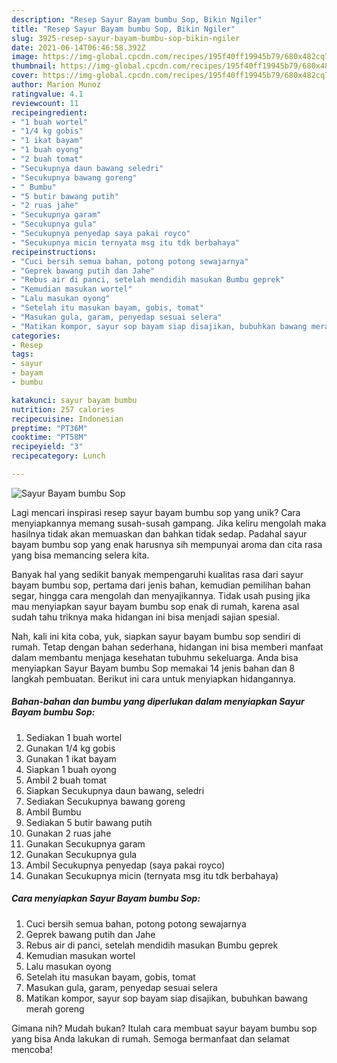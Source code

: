 ```yaml
---
description: "Resep Sayur Bayam bumbu Sop, Bikin Ngiler"
title: "Resep Sayur Bayam bumbu Sop, Bikin Ngiler"
slug: 3925-resep-sayur-bayam-bumbu-sop-bikin-ngiler
date: 2021-06-14T06:46:58.392Z
image: https://img-global.cpcdn.com/recipes/195f40ff19945b79/680x482cq70/sayur-bayam-bumbu-sop-foto-resep-utama.jpg
thumbnail: https://img-global.cpcdn.com/recipes/195f40ff19945b79/680x482cq70/sayur-bayam-bumbu-sop-foto-resep-utama.jpg
cover: https://img-global.cpcdn.com/recipes/195f40ff19945b79/680x482cq70/sayur-bayam-bumbu-sop-foto-resep-utama.jpg
author: Marion Munoz
ratingvalue: 4.1
reviewcount: 11
recipeingredient:
- "1 buah wortel"
- "1/4 kg gobis"
- "1 ikat bayam"
- "1 buah oyong"
- "2 buah tomat"
- "Secukupnya daun bawang seledri"
- "Secukupnya bawang goreng"
- " Bumbu"
- "5 butir bawang putih"
- "2 ruas jahe"
- "Secukupnya garam"
- "Secukupnya gula"
- "Secukupnya penyedap saya pakai royco"
- "Secukupnya micin ternyata msg itu tdk berbahaya"
recipeinstructions:
- "Cuci bersih semua bahan, potong potong sewajarnya"
- "Geprek bawang putih dan Jahe"
- "Rebus air di panci, setelah mendidih masukan Bumbu geprek"
- "Kemudian masukan wortel"
- "Lalu masukan oyong"
- "Setelah itu masukan bayam, gobis, tomat"
- "Masukan gula, garam, penyedap sesuai selera"
- "Matikan kompor, sayur sop bayam siap disajikan, bubuhkan bawang merah goreng"
categories:
- Resep
tags:
- sayur
- bayam
- bumbu

katakunci: sayur bayam bumbu 
nutrition: 257 calories
recipecuisine: Indonesian
preptime: "PT36M"
cooktime: "PT58M"
recipeyield: "3"
recipecategory: Lunch

---
```



![Sayur Bayam bumbu Sop](https://img-global.cpcdn.com/recipes/195f40ff19945b79/680x482cq70/sayur-bayam-bumbu-sop-foto-resep-utama.jpg)

Lagi mencari inspirasi resep sayur bayam bumbu sop yang unik? Cara menyiapkannya memang susah-susah gampang. Jika keliru mengolah maka hasilnya tidak akan memuaskan dan bahkan tidak sedap. Padahal sayur bayam bumbu sop yang enak harusnya sih mempunyai aroma dan cita rasa yang bisa memancing selera kita.

Banyak hal yang sedikit banyak mempengaruhi kualitas rasa dari sayur bayam bumbu sop, pertama dari jenis bahan, kemudian pemilihan bahan segar, hingga cara mengolah dan menyajikannya. Tidak usah pusing jika mau menyiapkan sayur bayam bumbu sop enak di rumah, karena asal sudah tahu triknya maka hidangan ini bisa menjadi sajian spesial.




Nah, kali ini kita coba, yuk, siapkan sayur bayam bumbu sop sendiri di rumah. Tetap dengan bahan sederhana, hidangan ini bisa memberi manfaat dalam membantu menjaga kesehatan tubuhmu sekeluarga. Anda bisa menyiapkan Sayur Bayam bumbu Sop memakai 14 jenis bahan dan 8 langkah pembuatan. Berikut ini cara untuk menyiapkan hidangannya.

<!--inarticleads1-->

##### Bahan-bahan dan bumbu yang diperlukan dalam menyiapkan Sayur Bayam bumbu Sop:

1. Sediakan 1 buah wortel
1. Gunakan 1/4 kg gobis
1. Gunakan 1 ikat bayam
1. Siapkan 1 buah oyong
1. Ambil 2 buah tomat
1. Siapkan Secukupnya daun bawang, seledri
1. Sediakan Secukupnya bawang goreng
1. Ambil  Bumbu
1. Sediakan 5 butir bawang putih
1. Gunakan 2 ruas jahe
1. Gunakan Secukupnya garam
1. Gunakan Secukupnya gula
1. Ambil Secukupnya penyedap (saya pakai royco)
1. Gunakan Secukupnya micin (ternyata msg itu tdk berbahaya)




<!--inarticleads2-->

##### Cara menyiapkan Sayur Bayam bumbu Sop:

1. Cuci bersih semua bahan, potong potong sewajarnya
1. Geprek bawang putih dan Jahe
1. Rebus air di panci, setelah mendidih masukan Bumbu geprek
1. Kemudian masukan wortel
1. Lalu masukan oyong
1. Setelah itu masukan bayam, gobis, tomat
1. Masukan gula, garam, penyedap sesuai selera
1. Matikan kompor, sayur sop bayam siap disajikan, bubuhkan bawang merah goreng




Gimana nih? Mudah bukan? Itulah cara membuat sayur bayam bumbu sop yang bisa Anda lakukan di rumah. Semoga bermanfaat dan selamat mencoba!
